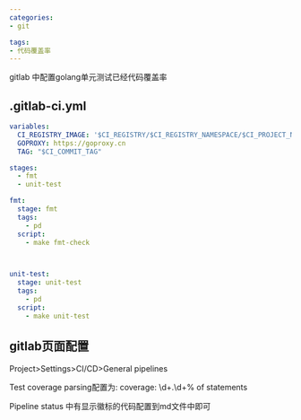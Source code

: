 ```yaml
---
categories:
- git

tags:
- 代码覆盖率
---
```


gitlab 中配置golang单元测试已经代码覆盖率

<!--more-->


## .gitlab-ci.yml
```yaml
variables:
  CI_REGISTRY_IMAGE: '$CI_REGISTRY/$CI_REGISTRY_NAMESPACE/$CI_PROJECT_NAME'
  GOPROXY: https://goproxy.cn
  TAG: "$CI_COMMIT_TAG"

stages:
  - fmt
  - unit-test

fmt:
  stage: fmt
  tags:
    - pd
  script:
    - make fmt-check



unit-test:
  stage: unit-test
  tags:
    - pd
  script:
    - make unit-test
```

## gitlab页面配置  
Project>Settings>CI/CD>General pipelines

Test coverage parsing配置为: coverage: \d+.\d+% of statements  

Pipeline status 中有显示徽标的代码配置到md文件中即可  

